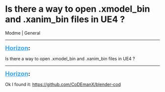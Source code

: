 # Is there a way to open .xmodel_bin and .xanim_bin files in UE4 ?
Modme | General

---
<strong style="font-size: 1.4em;"><span style="text-decoration: underline;text-decoration-color: #34a7f9;"><span style="color:#34a7f9;">Horizon</span></span>:</strong>

<p>Is there a way to open .xmodel_bin and .xanim_bin files in UE4 ?</p>

---
<strong style="font-size: 1.4em;"><span style="text-decoration: underline;text-decoration-color: #34a7f9;"><span style="color:#34a7f9;">Horizon</span></span>:</strong>

<p>Ok I found it: <a href="https://github.com/CoDEmanX/blender-cod">https://github.com/CoDEmanX/blender-cod</a></p>
